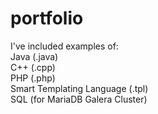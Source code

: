 # portfolio

I've included examples of:<br/>
    Java (.java)<br/>
    C++ (.cpp)<br/>
    PHP (.php)<br/>
    Smart Templating Language (.tpl)<br/>
    SQL (for MariaDB Galera Cluster)
